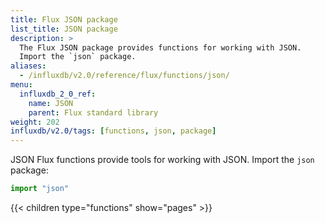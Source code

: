 ```yaml
---
title: Flux JSON package
list_title: JSON package
description: >
  The Flux JSON package provides functions for working with JSON.
  Import the `json` package.
aliases:
  - /influxdb/v2.0/reference/flux/functions/json/
menu:
  influxdb_2_0_ref:
    name: JSON
    parent: Flux standard library
weight: 202
influxdb/v2.0/tags: [functions, json, package]
---
```


JSON Flux functions provide tools for working with JSON.
Import the `json` package:

```js
import "json"
```

{{< children type="functions" show="pages" >}}
